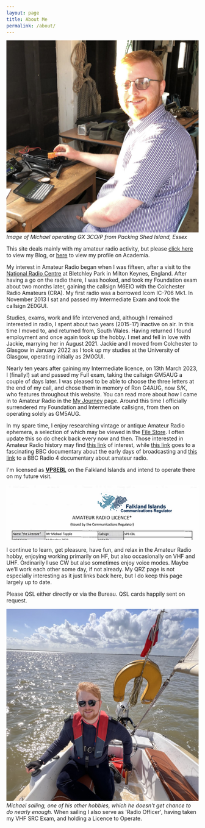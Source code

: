 ```yaml
---
layout: page
title: About Me
permalink: /about/
---
```


![Michael operating /P on Packing Shed Island](images/packingshed.jpg)
<br>*Image of Michael operating GX 3CO/P from Packing Shed Island, Essex*

This site deals mainly with my amateur radio activity, but please [click here](https://www.topple.scot/) to view my Blog, or [here](https://michaelrjtopple.academia.edu/) to view my profile on Academia.

My interest in Amateur Radio began when I was fifteen, after a visit to the [National Radio Centre](http://www.nationalradiocentre.com/) at Bletchley Park in Milton Keynes, England. After having a go on the radio there, I was hooked, and took my Foundation exam about two months later, gaining the callsign M6EIO with the Colchester Radio Amateurs (CRA). My first radio was a borrowed Icom IC-706 Mk1. In November 2013 I sat and passed my Intermediate Exam and took the callsign 2E0GUI.

Studies, exams, work and life intervened and, although I remained interested in radio, I spent about two years (2015-17) inactive on air. In this time I moved to, and returned from, South Wales. Having returned I found employment and once again took up the hobby. I met and fell in love with Jackie, marrying her in August 2021. Jackie and I moved from Colchester to Glasgow in January 2022 as I took up my studies at the University of Glasgow, operating initially as 2M0GUI.

Nearly ten years after gaining my Intermediate licence, on 13th March 2023, I (finally!) sat and passed my Full exam, taking the callsign GM5AUG a couple of days later. I was pleased to be able to choose the three letters at the end of my call, and chose them in memory of Ron G4AUG, now S/K, who features throughout this website. You can read more about how I came in to Amateur Radio in the [My Journey](https://gm5aug.topple.scot/journey/) page. Around this time I officially surrendered my Foundation and Intermediate callsigns, from then on operating solely as GM5AUG.

In my spare time, I enjoy researching vintage or antique Amateur Radio ephemera, a selection of which may be viewed in the [File Store](https://www.qsl.net/2m0gui/FileStore). I often update this so do check back every now and then. Those interested in Amateur Radio history may find [this link](http://www.g4kfk.co.uk/) of interest, while [this link](https://www.bbc.co.uk/sounds/play/p0b0yl8p) goes to a fascinating BBC documentary about the early days of broadcasting and [this link](https://www.youtube.com/watch?v=kcZ7kmdh6LU&list=WL&index=9) to a BBC Radio 4 documentary about amateur radio.

I'm licensed as [**VP8EBL**](https://www.qrz.com/db/vp8ebl) on the Falkland Islands and intend to operate there on my future visit.

![VP8EBL licence](images/VP8EBL.jpg)

I continue to learn, get pleasure, have fun, and relax in the Amateur Radio hobby, enjoying working primarily on HF, but also occasionally on VHF and UHF. Ordinarily I use CW but also sometimes enjoy voice modes. Maybe we’ll work each other some day, if not already. My QRZ page is not especially interesting as it just links back here, but I do keep this page largely up to date. 

Please QSL either directly or via the Bureau. QSL cards happily sent on request.

![Sailing](images/boat.jpg)
*Michael sailing, one of his other hobbies, which he doesn't get chance to do nearly enough.*
When sailing I also serve as 'Radio Officer', having taken my VHF SRC Exam, and holding a Licence to Operate.
